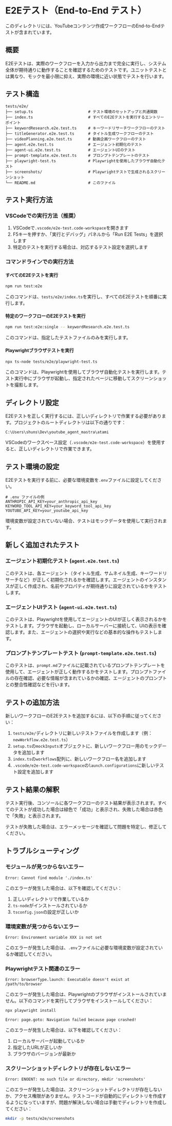 # E2Eテスト（End-to-End テスト）

このディレクトリには、YouTubeコンテンツ作成ワークフローのEnd-to-Endテストが含まれています。

## 概要

E2Eテストは、実際のワークフローを入力から出力まで完全に実行し、システム全体が期待通りに動作することを確認するためのテストです。ユニットテストとは異なり、モックを最小限に抑え、実際の環境に近い状態でテストを行います。

## テスト構造

```
tests/e2e/
├── setup.ts                        # テスト環境のセットアップと共通関数
├── index.ts                        # すべてのE2Eテストを実行するエントリーポイント
├── keywordResearch.e2e.test.ts     # キーワードリサーチワークフローのテスト
├── titleGenerator.e2e.test.ts      # タイトル生成ワークフローのテスト
├── videoPlanning.e2e.test.ts       # 動画企画ワークフローのテスト
├── agent.e2e.test.ts               # エージェント初期化のテスト
├── agent-ui.e2e.test.ts            # エージェントUIのテスト
├── prompt-template.e2e.test.ts     # プロンプトテンプレートのテスト
├── playwright-test.ts              # Playwrightを使用したブラウザ自動化テスト
├── screenshots/                    # Playwrightテストで生成されるスクリーンショット
└── README.md                       # このファイル
```

## テスト実行方法

### VSCodeでの実行方法（推奨）

1. VSCodeで`.vscode/e2e-test.code-workspace`を開きます
2. F5キーを押すか、「実行とデバッグ」パネルから「Run E2E Tests」を選択します
3. 特定のテストを実行する場合は、対応するテスト設定を選択します

### コマンドラインでの実行方法

#### すべてのE2Eテストを実行

```bash
npm run test:e2e
```

このコマンドは、`tests/e2e/index.ts`を実行し、すべてのE2Eテストを順番に実行します。

#### 特定のワークフローのE2Eテストを実行

```bash
npm run test:e2e:single -- keywordResearch.e2e.test.ts
```

このコマンドは、指定したテストファイルのみを実行します。

#### Playwrightブラウザテストを実行

```bash
npx ts-node tests/e2e/playwright-test.ts
```

このコマンドは、Playwrightを使用してブラウザ自動化テストを実行します。テスト実行中にブラウザが起動し、指定されたページに移動してスクリーンショットを撮影します。

## ディレクトリ設定

E2Eテストを正しく実行するには、正しいディレクトリで作業する必要があります。プロジェクトのルートディレクトリは以下の通りです：

```
C:\Users\shuns\Dev\youtube_agent_mastra\atami
```

VSCodeのワークスペース設定（`.vscode/e2e-test.code-workspace`）を使用すると、正しいディレクトリで作業できます。

## テスト環境の設定

E2Eテストを実行する前に、必要な環境変数を`.env`ファイルに設定してください。

```
# .env ファイルの例
ANTHROPIC_API_KEY=your_anthropic_api_key
KEYWORD_TOOL_API_KEY=your_keyword_tool_api_key
YOUTUBE_API_KEY=your_youtube_api_key
```

環境変数が設定されていない場合、テストはモックデータを使用して実行されます。

## 新しく追加されたテスト

### エージェント初期化テスト (`agent.e2e.test.ts`)

このテストは、各エージェント（タイトル生成、サムネイル生成、キーワードリサーチなど）が正しく初期化されるかを確認します。エージェントのインスタンスが正しく作成され、名前やプロパティが期待通りに設定されているかをテストします。

### エージェントUIテスト (`agent-ui.e2e.test.ts`)

このテストは、Playwrightを使用してエージェントのUIが正しく表示されるかをテストします。ブラウザを起動し、ローカルサーバーに接続して、UIの表示を確認します。また、エージェントの選択や実行などの基本的な操作もテストします。

### プロンプトテンプレートテスト (`prompt-template.e2e.test.ts`)

このテストは、`prompt.md`ファイルに記載されているプロンプトテンプレートを使用して、エージェントが正しく動作するかをテストします。プロンプトファイルの存在確認、必要な情報が含まれているかの確認、エージェントのプロンプトとの整合性確認などを行います。

## テストの追加方法

新しいワークフローのE2Eテストを追加するには、以下の手順に従ってください：

1. `tests/e2e/`ディレクトリに新しいテストファイルを作成します（例：`newWorkflow.e2e.test.ts`）
2. `setup.ts`の`mockInputs`オブジェクトに、新しいワークフロー用のモックデータを追加します
3. `index.ts`の`workflows`配列に、新しいワークフロー名を追加します
4. `.vscode/e2e-test.code-workspace`の`launch.configurations`に新しいテスト設定を追加します

## テスト結果の解釈

テスト実行後、コンソールに各ワークフローのテスト結果が表示されます。すべてのテストが成功した場合は緑色で「成功」と表示され、失敗した場合は赤色で「失敗」と表示されます。

テストが失敗した場合は、エラーメッセージを確認して問題を特定し、修正してください。

## トラブルシューティング

### モジュールが見つからないエラー

```
Error: Cannot find module './index.ts'
```

このエラーが発生した場合は、以下を確認してください：

1. 正しいディレクトリで作業しているか
2. `ts-node`がインストールされているか
3. `tsconfig.json`の設定が正しいか

### 環境変数が見つからないエラー

```
Error: Environment variable XXX is not set
```

このエラーが発生した場合は、`.env`ファイルに必要な環境変数が設定されているか確認してください。

### Playwrightテスト関連のエラー

```
Error: browserType.launch: Executable doesn't exist at /path/to/browser
```

このエラーが発生した場合は、Playwrightのブラウザがインストールされていません。以下のコマンドを実行してブラウザをインストールしてください：

```bash
npx playwright install
```

```
Error: page.goto: Navigation failed because page crashed!
```

このエラーが発生した場合は、以下を確認してください：

1. ローカルサーバーが起動しているか
2. 指定したURLが正しいか
3. ブラウザのバージョンが最新か

### スクリーンショットディレクトリが存在しないエラー

```
Error: ENOENT: no such file or directory, mkdir 'screenshots'
```

このエラーが発生した場合は、スクリーンショットディレクトリが存在しないか、アクセス権限がありません。テストコードが自動的にディレクトリを作成するようになっていますが、問題が解決しない場合は手動でディレクトリを作成してください：

```bash
mkdir -p tests/e2e/screenshots
```